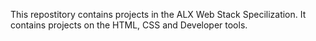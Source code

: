 This repostitory contains projects in the ALX Web Stack Specilization. It contains projects on the HTML, CSS and Developer tools. 